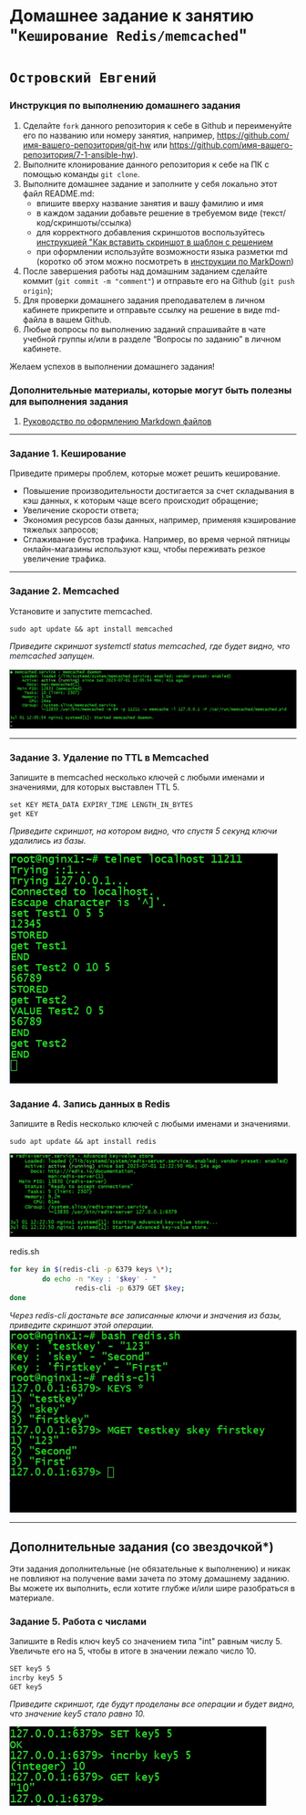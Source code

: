 # Домашнее задание к занятию "`Кеширование Redis/memcached`"
# `Островский Евгений`


### Инструкция по выполнению домашнего задания

   1. Сделайте `fork` данного репозитория к себе в Github и переименуйте его по названию или номеру занятия, например, https://github.com/имя-вашего-репозитория/git-hw или  https://github.com/имя-вашего-репозитория/7-1-ansible-hw).
   2. Выполните клонирование данного репозитория к себе на ПК с помощью команды `git clone`.
   3. Выполните домашнее задание и заполните у себя локально этот файл README.md:
      - впишите вверху название занятия и вашу фамилию и имя
      - в каждом задании добавьте решение в требуемом виде (текст/код/скриншоты/ссылка)
      - для корректного добавления скриншотов воспользуйтесь [инструкцией "Как вставить скриншот в шаблон с решением](https://github.com/netology-code/sys-pattern-homework/blob/main/screen-instruction.md)
      - при оформлении используйте возможности языка разметки md (коротко об этом можно посмотреть в [инструкции  по MarkDown](https://github.com/netology-code/sys-pattern-homework/blob/main/md-instruction.md))
   4. После завершения работы над домашним заданием сделайте коммит (`git commit -m "comment"`) и отправьте его на Github (`git push origin`);
   5. Для проверки домашнего задания преподавателем в личном кабинете прикрепите и отправьте ссылку на решение в виде md-файла в вашем Github.
   6. Любые вопросы по выполнению заданий спрашивайте в чате учебной группы и/или в разделе “Вопросы по заданию” в личном кабинете.
   
Желаем успехов в выполнении домашнего задания!
   
### Дополнительные материалы, которые могут быть полезны для выполнения задания

1. [Руководство по оформлению Markdown файлов](https://gist.github.com/Jekins/2bf2d0638163f1294637#Code)

---

### Задание 1. Кеширование

Приведите примеры проблем, которые может решить кеширование.

- Повышение производительности достигается за счет складывания в кэш данных, к которым чаще всего происходит обращение;
- Увеличение скорости ответа;
- Экономия ресурсов базы данных, например, применяя кэширование тяжелых запросов;
- Сглаживание бустов трафика. Например, во время черной пятницы онлайн-магазины используют кэш, чтобы переживать резкое увеличение трафика.

---

### Задание 2. Memcached
Установите и запустите memcached.
```
sudo apt update && apt install memcached
```
*Приведите скриншот systemctl status memcached, где будет видно, что memcached запущен.*

![mamcached](https://github.com/joos-net/redis-memcached/blob/main/memcached.jpg)

---

### Задание 3. Удаление по TTL в Memcached
Запишите в memcached несколько ключей с любыми именами и значениями, для которых выставлен TTL 5.
```
set KEY META_DATA EXPIRY_TIME LENGTH_IN_BYTES
get KEY
```
*Приведите скриншот, на котором видно, что спустя 5 секунд ключи удалились из базы.*

![setget](https://github.com/joos-net/redis-memcached/blob/main/set-get.jpg)

### Задание 4. Запись данных в Redis
Запишите в Redis несколько ключей с любыми именами и значениями.
```
sudo apt update && apt install redis
```
![Redis](https://github.com/joos-net/redis-memcached/blob/main/redis.jpg)

redis.sh
```bash
for key in $(redis-cli -p 6379 keys \*);
        do echo -n "Key : '$key' - "
                redis-cli -p 6379 GET $key;
done
```
*Через redis-cli достаньте все записанные ключи и значения из базы, приведите скриншот этой операции.*
![redis_keys_mget](https://github.com/joos-net/redis-memcached/blob/main/redis_keys_mget.jpg)

---
## Дополнительные задания (со звездочкой*)

Эти задания дополнительные (не обязательные к выполнению) и никак не повлияют на получение вами зачета по этому домашнему заданию. Вы можете их выполнить, если хотите глубже и/или шире разобраться в материале.

### Задание 5. Работа с числами
Запишите в Redis ключ key5 со значением типа "int" равным числу 5. Увеличьте его на 5, чтобы в итоге в значении лежало число 10.
```
SET key5 5
incrby key5 5
GET key5
```
*Приведите скриншот, где будут проделаны все операции и будет видно, что значение key5 стало равно 10.*

![redis_incrby](https://github.com/joos-net/redis-memcached/blob/main/redis_incrby.jpg)

